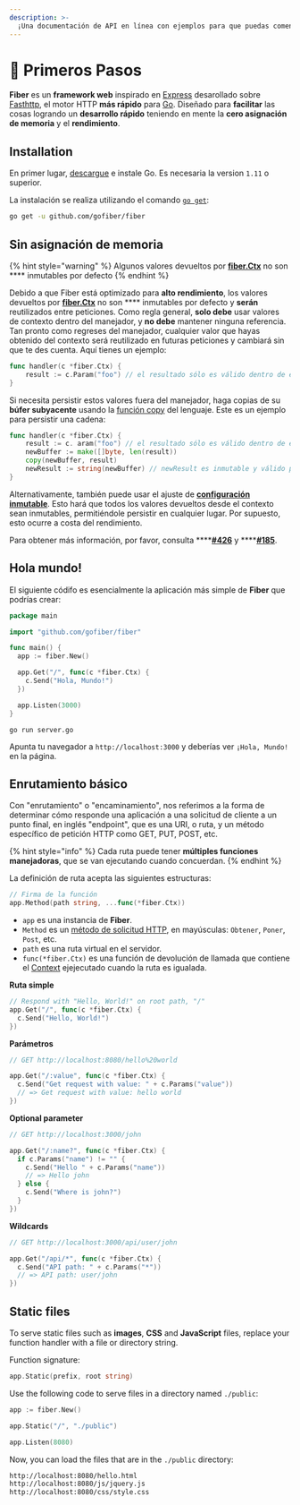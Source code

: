 ```yaml
---
description: >-
  ¡Una documentación de API en línea con ejemplos para que puedas comenzar a construir aplicaciones web con Fiber de inmediato!
---
```


# 📖 Primeros Pasos

**Fiber** es un **framework web** inspirado en [Express](https://github.com/expressjs/express) desarollado sobre [Fasthttp](https://github.com/valyala/fasthttp), el motor HTTP **más rápido** para [Go](https://golang.org/doc/). Diseñado para **facilitar** las cosas logrando un **desarrollo rápido** teniendo en mente la **cero asignación de memoria** y el **rendimiento**.

## Installation

En primer lugar, [descargue](https://golang.org/dl/) e instale Go. Es necesaria la version `1.11` o superior.

La instalación se realiza utilizando el comando [`go get`](https://golang.org/cmd/go/#hdr-Add_dependencies_to_current_module_and_install_them):

```bash
go get -u github.com/gofiber/fiber
```

## Sin asignación de memoria

{% hint style="warning" %}
Algunos valores devueltos por [**fiber.Ctx**](ctx.md) no son **** inmutables por defecto
{% endhint %}

Debido a que Fiber está optimizado para **alto rendimiento**, los valores devueltos por [**fiber.Ctx**](ctx.md) no son **** inmutables por defecto y **serán** reutilizados entre peticiones. Como regla general, **solo debe** usar valores de contexto dentro del manejador, y **no debe** mantener ninguna referencia. Tan pronto como regreses del manejador, cualquier valor que hayas obtenido del contexto será reutilizado en futuras peticiones y cambiará sin que te des cuenta. Aquí tienes un ejemplo:

```go
func handler(c *fiber.Ctx) {
    result := c.Param("foo") // el resultado sólo es válido dentro de este método
}
```

Si necesita persistir estos valores fuera del manejador, haga copias de su **búfer subyacente** usando la [función copy](https://golang.org/pkg/builtin/#copy) del lenguaje. Este es un ejemplo para persistir una cadena:

```go
func handler(c *fiber.Ctx) {
    result := c. aram("foo") // el resultado sólo es válido dentro de este método
    newBuffer := make([]byte, len(result))
    copy(newBuffer, result)
    newResult := string(newBuffer) // newResult es inmutable y válido para siempre
}
```

Alternativamente, también puede usar el ajuste de [ **configuración inmutable**](app.md#settings). Esto hará que todos los valores devueltos desde el contexto sean inmutables, permitiéndole persistir en cualquier lugar. Por supuesto, esto ocurre a costa del rendimiento.

Para obtener más información, por favor, consulta ****[**\#426**](https://github.com/gofiber/fiber/issues/426) y ****[**\#185**](https://github.com/gofiber/fiber/issues/185).

## Hola mundo!

El siguiente códifo es esencialmente la aplicación más simple de **Fiber** que podrías crear:

```go
package main

import "github.com/gofiber/fiber"

func main() {
  app := fiber.New()

  app.Get("/", func(c *fiber.Ctx) {
    c.Send("Hola, Mundo!")
  })

  app.Listen(3000)
}
```

```text
go run server.go
```

Apunta tu navegador a `http://localhost:3000` y deberías ver `¡Hola, Mundo!` en la página.

## Enrutamiento básico

Con "enrutamiento" o "encaminamiento", nos referimos a la forma de determinar cómo responde una aplicación a una solicitud de cliente a un punto final, en inglés "endpoint", que es una URI, o ruta, y un método específico de petición HTTP como GET, PUT, POST, etc.

{% hint style="info" %}
Cada ruta puede tener **múltiples funciones manejadoras**, que se van ejecutando cuando concuerdan.
{% endhint %}

La definición de ruta acepta las siguientes estructuras:

```go
// Firma de la función
app.Method(path string, ...func(*fiber.Ctx))
```

* `app` es una instancia de **Fiber**.
* `Method` es un [método de solicitud HTTP](https://fiber.wiki/application#methods), en mayúsculas: `Obtener`, `Poner`, `Post`, etc.
* `path` es una ruta virtual en el servidor.
* `func(*fiber.Ctx)` es una función de devolución de llamada que contiene el [Context](https://fiber.wiki/context) ejejecutado cuando la ruta es igualada.

**Ruta simple**

```go
// Respond with "Hello, World!" on root path, "/"
app.Get("/", func(c *fiber.Ctx) {
  c.Send("Hello, World!")
})
```

**Parámetros**

```go
// GET http://localhost:8080/hello%20world

app.Get("/:value", func(c *fiber.Ctx) {
  c.Send("Get request with value: " + c.Params("value"))
  // => Get request with value: hello world
})
```

**Optional parameter**

```go
// GET http://localhost:3000/john

app.Get("/:name?", func(c *fiber.Ctx) {
  if c.Params("name") != "" {
    c.Send("Hello " + c.Params("name"))
    // => Hello john
  } else {
    c.Send("Where is john?")
  }
})
```

**Wildcards**

```go
// GET http://localhost:3000/api/user/john

app.Get("/api/*", func(c *fiber.Ctx) {
  c.Send("API path: " + c.Params("*"))
  // => API path: user/john
})
```

## Static files

To serve static files such as **images**, **CSS** and **JavaScript** files, replace your function handler with a file or directory string.

Function signature:

```go
app.Static(prefix, root string)
```

Use the following code to serve files in a directory named `./public`:

```go
app := fiber.New()

app.Static("/", "./public") 

app.Listen(8080)
```

Now, you can load the files that are in the `./public` directory:

```bash
http://localhost:8080/hello.html
http://localhost:8080/js/jquery.js
http://localhost:8080/css/style.css
```

